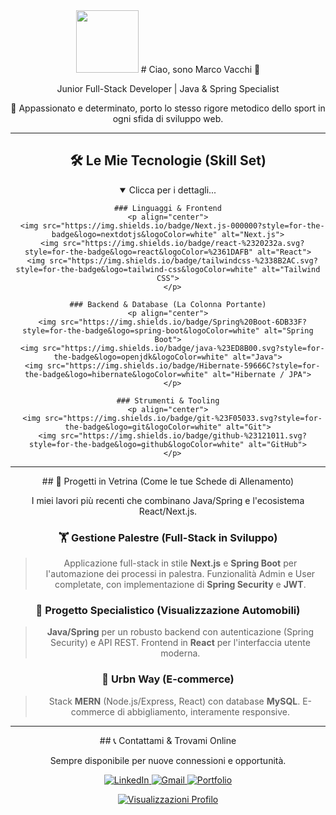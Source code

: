 <div align="center">
  <img src="https://media.giphy.com/media/v1.Y2lkPTc5MGI3NjExaG92Zm1wbnJtY2E5ZzR0YXJnaGZ3cjZlZ2ZreDNkY3Rna3B1cGczOCZlcD12MV9pbnRlcm5hbF9naWZfYnlfaWQmY3Q9Zw/kFfX58P0oI1f1g84fQ/giphy.gif" width="100"/>
  # Ciao, sono Marco Vacchi 👋
  <p align="center">Junior Full-Stack Developer | Java & Spring Specialist</p>
  <p>🎯 Appassionato e determinato, porto lo stesso rigore metodico dello sport in ogni sfida di sviluppo web.</p>
</div>

---

<div align="center">

  ## 🛠️ Le Mie Tecnologie (Skill Set)

  <details open>
    <summary>Clicca per i dettagli...</summary>

    ### Linguaggi & Frontend
    <p align="center">
      <img src="https://img.shields.io/badge/Next.js-000000?style=for-the-badge&logo=nextdotjs&logoColor=white" alt="Next.js">
      <img src="https://img.shields.io/badge/react-%2320232a.svg?style=for-the-badge&logo=react&logoColor=%2361DAFB" alt="React">
      <img src="https://img.shields.io/badge/tailwindcss-%2338B2AC.svg?style=for-the-badge&logo=tailwind-css&logoColor=white" alt="Tailwind CSS">
      </p>

    ### Backend & Database (La Colonna Portante)
    <p align="center">
      <img src="https://img.shields.io/badge/Spring%20Boot-6DB33F?style=for-the-badge&logo=spring-boot&logoColor=white" alt="Spring Boot">
      <img src="https://img.shields.io/badge/java-%23ED8B00.svg?style=for-the-badge&logo=openjdk&logoColor=white" alt="Java">
      <img src="https://img.shields.io/badge/Hibernate-59666C?style=for-the-badge&logo=hibernate&logoColor=white" alt="Hibernate / JPA">
      </p>

    ### Strumenti & Tooling
    <p align="center">
      <img src="https://img.shields.io/badge/git-%23F05033.svg?style=for-the-badge&logo=git&logoColor=white" alt="Git">
      <img src="https://img.shields.io/badge/github-%23121011.svg?style=for-the-badge&logo=github&logoColor=white" alt="GitHub">
      </p>
  </details>
</div>

---

<div align="center">
  ## 🚀 Progetti in Vetrina (Come le tue Schede di Allenamento)
  
  <p>I miei lavori più recenti che combinano Java/Spring e l'ecosistema React/Next.js.</p>

  ### 🏋️ Gestione Palestre (Full-Stack in Sviluppo)
  > Applicazione full-stack in stile **Next.js** e **Spring Boot** per l'automazione dei processi in palestra. Funzionalità Admin e User completate, con implementazione di **Spring Security** e **JWT**.
  
  ### 🚗 Progetto Specialistico (Visualizzazione Automobili)
  > **Java/Spring** per un robusto backend con autenticazione (Spring Security) e API REST. Frontend in **React** per l'interfaccia utente moderna.

  ### 🏪 Urbn Way (E-commerce)
  > Stack **MERN** (Node.js/Express, React) con database **MySQL**. E-commerce di abbigliamento, interamente responsive.
</div>

---

<div align="center">
  ## 📞 Contattami & Trovami Online

  <p>Sempre disponibile per nuove connessioni e opportunità.</p>
  <p align="center">
    <a href="https://www.linkedin.com/in/marco-vacchi-6a6283367/" target="_blank">
      <img src="https://img.shields.io/badge/LinkedIn-%230077B5.svg?style=for-the-badge&logo=linkedin&logoColor=white" alt="LinkedIn">
    </a>
    <a href="mailto:mvacchi816@gmail.com">
      <img src="https://img.shields.io/badge/Gmail-%23D14836.svg?style=for-the-badge&logo=gmail&logoColor=white" alt="Gmail">
    </a>
    <a href="https://sito-vetrina-nu.vercel.app/" target="_blank">
      <img src="https://img.shields.io/badge/Portfolio-2E3137?style=for-the-badge&logo=zeit&logoColor=white" alt="Portfolio">
    </a>
  </p>
  <p>
    <a href="https://github.com/tuo-profilo-github">
      <img src="https://komarev.com/ghpvc/?username=tuo-profilo-github&color=gray" alt="Visualizzazioni Profilo">
    </a>
  </p>
</div>
